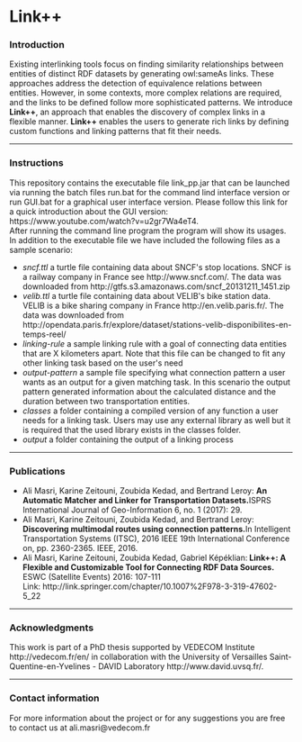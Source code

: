 # Link++
<h3>Introduction</h3>
Existing interlinking tools focus on finding similarity relationships between entities of distinct RDF datasets by generating owl:sameAs links.
These approaches address the detection of equivalence relations between entities.
However, in some contexts, more complex relations are required, and the links to be defined follow more sophisticated patterns.
We introduce <b>Link++</b>, an approach that enables the discovery of complex links in a flexible manner.
<b>Link++</b> enables the users to generate rich links by defining custom functions and linking patterns that fit their needs.
<hr />
<h3>Instructions</h3>
This repository contains the executable file link_pp.jar that can be launched via running the batch files run.bat for the command lind interface version or run GUI.bat for a graphical user interface version.
Please follow this link for a quick introduction about the GUI version: https://www.youtube.com/watch?v=u2gr7Wa4eT4.
<br />
After running the command line program the program will show its usages.
In addition to the executable file we have included the following files as a sample scenario:
<ul>
  <li><i>sncf.ttl</i> a turtle file containing data about SNCF's stop locations. SNCF is a railway company in France see http://www.sncf.com/.
  The data was downloaded from http://gtfs.s3.amazonaws.com/sncf_20131211_1451.zip
  </li>
  <li><i>velib.ttl</i> a turtle file containing data about VELIB's bike station data. VELIB is a bike sharing company in France http://en.velib.paris.fr/. The data was downloaded from http://opendata.paris.fr/explore/dataset/stations-velib-disponibilites-en-temps-reel/
  </li>
  <li><i>linking-rule</i> a sample linking rule with a goal of connecting data entities that are X kilometers apart.
  Note that this file can be changed to fit any other linking task based on the user's need</li>
  <li><i>output-pattern</i> a sample file specifying what connection pattern a user wants as an output for a given matching task.
  In this scenario the output pattern generated information about the calculated distance and the duration between two transportation entities.
  <li><i>classes</i> a folder containing a compiled version of any function a user needs for a linking task.
  Users may use any external library as well but it is required that the used library exists in the classes folder.</li>
  <li><i>output</i> a folder containing the output of a linking process</li>
</ul>
<hr />
<h3>Publications</h3>
<ul>
  <li>Ali Masri, Karine Zeitouni, Zoubida Kedad, and Bertrand Leroy: <b> An Automatic Matcher and Linker for Transportation Datasets.</b>ISPRS International Journal of Geo-Information 6, no. 1 (2017): 29.
  </li>
  <li>Ali Masri, Karine Zeitouni, Zoubida Kedad, and Bertrand Leroy: <b>Discovering multimodal routes using connection patterns.</b>In Intelligent Transportation Systems (ITSC), 2016 IEEE 19th International Conference on, pp. 2360-2365. IEEE, 2016.
  </li>
  <li>Ali Masri, Karine Zeitouni, Zoubida Kedad, Gabriel Képéklian:<b> Link++: A Flexible and Customizable Tool for Connecting RDF Data Sources.</b> ESWC (Satellite Events) 2016: 107-111<br />Link: http://link.springer.com/chapter/10.1007%2F978-3-319-47602-5_22
  </li>
</ul>
<hr />
<h3>Acknowledgments</h3>
This work is part of a PhD thesis supported by VEDECOM Institute http://vedecom.fr/en/ in collaboration with the University of Versailles Saint-Quentine-en-Yvelines - DAVID Laboratory http://www.david.uvsq.fr/.
<hr />
<h3>Contact information</h3>
For more information about the project or for any suggestions you are free to contact us at ali.masri@vedecom.fr
